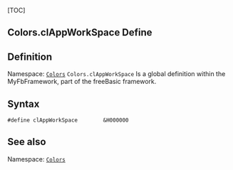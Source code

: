 [TOC]
## Colors.clAppWorkSpace Define

## Definition
Namespace: [`Colors`](Colors.md)
`Colors.clAppWorkSpace` Is a global definition within the MyFbFramework, part of the freeBasic framework.
## Syntax

```freeBasic
#define clAppWorkSpace        &H000000
```

## See also
Namespace: [`Colors`](Colors.md)
